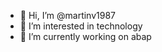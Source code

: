 - 👋 Hi, I’m @martinv1987
- 👀 I’m interested in technology
- 🌱 I’m currently working on abap 

<!---
martinv1987/martinv1987 is a ✨ special ✨ repository because its `README.md` (this file) appears on your GitHub profile.
You can click the Preview link to take a look at your changes.
--->
